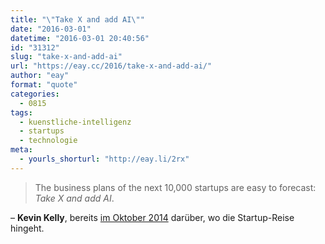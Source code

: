 ```yaml
---
title: "\"Take X and add AI\""
date: "2016-03-01"
datetime: "2016-03-01 20:40:56"
id: "31312"
slug: "take-x-and-add-ai"
url: "https://eay.cc/2016/take-x-and-add-ai/"
author: "eay"
format: "quote"
categories:
  - 0815
tags:
  - kuenstliche-intelligenz
  - startups
  - technologie
meta:
  - yourls_shorturl: "http://eay.li/2rx"
---
```


> The business plans of the next 10,000 startups are easy to forecast: _Take X and add AI_.

– **Kevin Kelly**, bereits [im Oktober 2014](http://www.wired.com/2014/10/future-of-artificial-intelligence/) darüber, wo die Startup-Reise hingeht.
